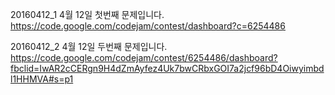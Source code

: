 20160412_1
4월 12일 첫번째 문제입니다.
https://code.google.com/codejam/contest/dashboard?c=6254486

20160412_2
4월 12일 두번째 문제입니다.
https://code.google.com/codejam/contest/6254486/dashboard?fbclid=IwAR2cCERgn9H4dZmAyfez4Uk7bwCRbxGOI7a2jcf96bD4Oiwyimbdl1HHMVA#s=p1
